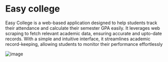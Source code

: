# Easy college
Easy College is a web-based application designed to help students track their attendance and calculate their
semester GPA easily. It leverages web scraping to fetch relevant academic data, ensuring accurate and upto-date records. With a simple and intuitive interface, it streamlines academic record-keeping, allowing
students to monitor their performance effortlessly

![image](https://github.com/user-attachments/assets/8856b71c-1f70-42bd-9940-349795ff519c)
